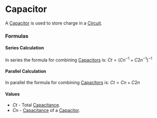 # Capacitor
A [Capacitor](Electronics/Capacitance/Capacitor.md) is used to store charge in a [Circuit](../Circuits/Circuit.md).

### Formulas
#### Series Calculation
In series the formula for combining [Capacitors](Electronics/Capacitance/Capacitor.md) is:
$Ct = (Cn^{-1} + C2n^{-1})^{-1}$
#### Parallel Calculation
In parallel the formula for combining [Capacitors](Electronics/Capacitance/Capacitor.md) is:
$Ct = Cn + C2n$
#### Values
- $Ct$ - Total [Capacitance](Electronics/Capacitance/Capacitance.md).
- $Cn$ - [Capacitance](Electronics/Capacitance/Capacitance.md) of a [Capacitor](Electronics/Capacitance/Capacitor.md).